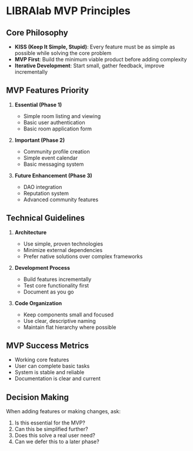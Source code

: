 # LIBRAlab MVP Principles

## Core Philosophy
- **KISS (Keep It Simple, Stupid)**: Every feature must be as simple as possible while solving the core problem
- **MVP First**: Build the minimum viable product before adding complexity
- **Iterative Development**: Start small, gather feedback, improve incrementally

## MVP Features Priority
1. **Essential (Phase 1)**
   - Simple room listing and viewing
   - Basic user authentication
   - Basic room application form
   
2. **Important (Phase 2)**
   - Community profile creation
   - Simple event calendar
   - Basic messaging system
   
3. **Future Enhancement (Phase 3)**
   - DAO integration
   - Reputation system
   - Advanced community features

## Technical Guidelines
1. **Architecture**
   - Use simple, proven technologies
   - Minimize external dependencies
   - Prefer native solutions over complex frameworks

2. **Development Process**
   - Build features incrementally
   - Test core functionality first
   - Document as you go

3. **Code Organization**
   - Keep components small and focused
   - Use clear, descriptive naming
   - Maintain flat hierarchy where possible

## MVP Success Metrics
- Working core features
- User can complete basic tasks
- System is stable and reliable
- Documentation is clear and current

## Decision Making
When adding features or making changes, ask:
1. Is this essential for the MVP?
2. Can this be simplified further?
3. Does this solve a real user need?
4. Can we defer this to a later phase?
